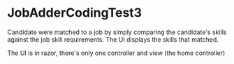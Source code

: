 # JobAdderCodingTest3

Candidate were matched to a job by simply comparing the candidate's skills against the job skill requirements. The UI displays the skills that matched.

The UI is in razor, there's only one controller and view (the home controller)